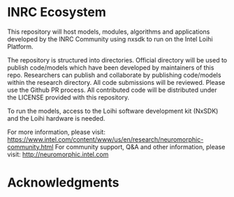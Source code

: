 INRC Ecosystem
==============

This repository will host models, modules, algorithms and applications developed by the INRC Community using nxsdk to run on the Intel Loihi Platform.

The repository is structured into directories. Official directory will be used to publish code/models which have been developed by maintainers of this repo. Researchers can publish and collaborate by publishing code/models within the research directory. All code submissions will be reviewed. Please use the Github PR process. All contributed code will be distributed under the LICENSE provided with this repository.

To run the models, access to the Loihi software development kit (NxSDK) and the Loihi hardware is needed. 

For more information, please visit: https://www.intel.com/content/www/us/en/research/neuromorphic-community.html
For community support, Q&A and other information, please visit: http://neuromorphic.intel.com 

Acknowledgments
===============

